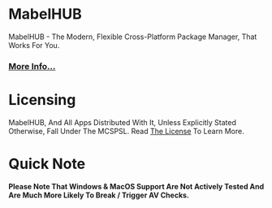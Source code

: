 # MabelHUB
MabelHUB - The Modern, Flexible Cross-Platform Package Manager, That Works For You.
### [More Info...](https://www.mabelisyt.co/MabelHUB)

# Licensing
MabelHUB, And All Apps Distributed With It, Unless Explicitly Stated Otherwise, Fall Under The MCSPSL. Read <a href="https://github.com/MabelMedia-LLC/MCSPSL">The License</a> To Learn More.

# Quick Note
**Please Note That Windows & MacOS Support Are Not Actively Tested And Are Much More Likely To Break / Trigger AV Checks.**
